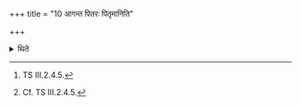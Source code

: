 +++
title = "10 आगन्त पितरः पितृमानिति"

+++

<details><summary>थिते</summary>

10. With āganta pitaraḥ...[^1] he looks at the southern part (of the Sadas).[^2]   

[^1]: TS III.2.4.5.  

[^2]: Cf. TS III.2.4.5.  
</details>

